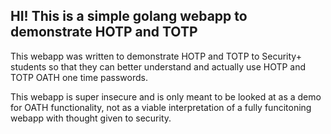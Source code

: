 ## HI! This is a simple golang webapp to demonstrate HOTP and TOTP 
This webapp was written to demonstrate HOTP and TOTP to Security+ students
so that they can better understand and actually use HOTP and TOTP
OATH one time passwords.

This webapp is super insecure and is only meant to be looked at as a demo
for OATH functionality, not as a viable interpretation of a fully funcitoning
webapp with thought given to security.
